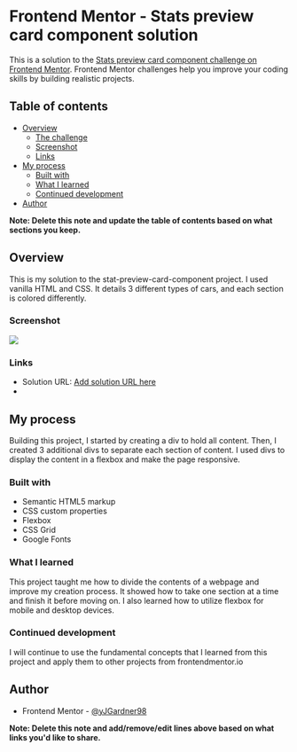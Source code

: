 # Frontend Mentor - Stats preview card component solution

This is a solution to the [Stats preview card component challenge on Frontend Mentor](https://www.frontendmentor.io/challenges/stats-preview-card-component-8JqbgoU62). Frontend Mentor challenges help you improve your coding skills by building realistic projects. 

## Table of contents

- [Overview](#overview)
  - [The challenge](#the-challenge)
  - [Screenshot](#screenshot)
  - [Links](#links)
- [My process](#my-process)
  - [Built with](#built-with)
  - [What I learned](#what-i-learned)
  - [Continued development](#continued-development)
- [Author](#author)

**Note: Delete this note and update the table of contents based on what sections you keep.**

## Overview

This is my solution to the stat-preview-card-component project. I used vanilla HTML and CSS. It details 3 different types of cars, and each section is colored differently.

### Screenshot

![](./screenshot.png)

### Links

- Solution URL: [Add solution URL here](https://codepen.io/jgardner98/full/ZEKBKQM)
- 
## My process

Building this project, I started by creating a div to hold all content. Then, I created 3 additional divs to separate each section of content. I used divs to display the content in a flexbox and make the page responsive. 

### Built with

- Semantic HTML5 markup
- CSS custom properties
- Flexbox
- CSS Grid
- Google Fonts

### What I learned

This project taught me how to divide the contents of a webpage and improve my creation process. It showed how to take one section at a time and finish it before moving on. I also learned how to utilize flexbox for mobile and desktop devices.

### Continued development

I will continue to use the fundamental concepts that I learned from this project and apply them to other projects from frontendmentor.io

## Author

- Frontend Mentor - [@yJGardner98](https://www.frontendmentor.io/profile/JGardner98)

**Note: Delete this note and add/remove/edit lines above based on what links you'd like to share.**
